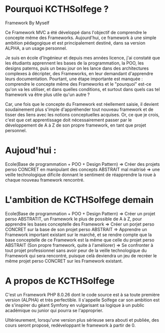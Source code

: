 # Pourquoi KCTHSolfege ?
Framework By Myself

Ce Framework MVC a été développé dans l'objectif de comprendre le concepte même des Frameworks. Aujourd'hui, ce framework à une simple ambition pédagogique et est principalement destiné, dans sa version ALPHA, a un usage personnel.

Je suis en école d'Ingénieur et depuis mes années licence, j'ai constaté que les étudiants apprennent les bases de la programmation, la POO, les designs paterns, puis un beau jour on les lance dans des architectures complexes à décripter, des Frameworks, en leur demandant d'apprendre leurs documentation. Pourtant, une étape importante est manquée : comprendre le concepte même des Frameworks et le "pourquoi" est-ce qu'on va les utiliser, et dans quelles conditions, et surtout dans quels cas tel framework va être plus utile qu'un autre ?

Car, une fois que le concepte du Framework est réellement saisie, il devient soudainement plus s'imple d'appréhender tout nouveau framework et de tisser des liens avec les notions conceptuelles acquises. Or, ce que je crois, c'est que cet apprentissage doit nécessairement passer par le développement de A à Z de son propre framework, en tant que projet personnel.

# Aujoud'hui : 
Ecole(Base de programmation + POO + Design Pattern) 
=> Créer des projets perso CONCRET en manipulant des concepts ABSTRAIT mal maitrisé
=> une veille technologique dificile donnant le sentiment de réapprendre la roue à chaque nouveau framework rencontré.

# L'ambition de KCTHSolfege demain
Ecole(Base de programmation + POO + Design Pattern)
=> Créer un projet perso ABSTRATIT, un Framework le plus de possible de A à Z, pour apprendre les bases conceptelle des Framework
=> Créer un porjet perso CONCRET sur la base de son projet perso ABSTRAIT
=> Apprendre un Framework important existant sur le marché, et se rendre compte que la base conceptelle de ce Framework est la même que celle du projet perso ABSTRAIT (Son propre framework, quite à l'améliorer)
=> Se confronter à tout projet professionnel sans avoir peur de la veille technologique du Framework qui sera rencontré, puisque celà deviendra un jeu de recréer le même projet perso CONCRET sur les Framework existant.

# A propos de KCTHSolfege
C'est un Framework PHP 8.0.26 dont le code source est à sa toute première version (ALPHA) et très perfectible. Il s'appelle Solfege car son ambition est de s'inspirer du géant Symfony en vulgarisant sa logique à un public académique ou junior qui pourra se l'approprier.

Ultérieurement, lorsqu'une version plus sérieuse sera abouti et publiée, des cours seront proposé, redéveloppant le framework à partir de 0.

